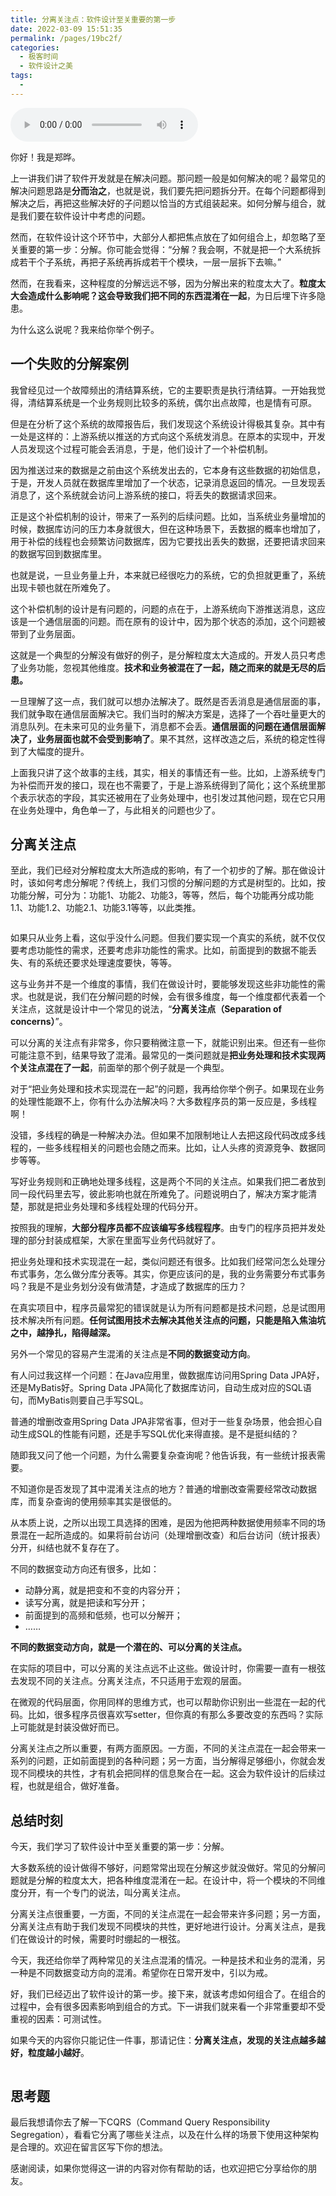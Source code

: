 ```yaml
---
title: 分离关注点：软件设计至关重要的第一步
date: 2022-03-09 15:51:35
permalink: /pages/19bc2f/
categories:
  - 极客时间
  - 软件设计之美
tags:
  - 
---
```

<audio title="02.分离关注点：软件设计至关重要的第一步" src="https://static001.geekbang.org/resource/audio/68/51/6878ef216d653e1ea142008ce707c251.mp3" controls="controls"></audio> 
<p>你好！我是郑晔。</p><p>上一讲我们讲了软件开发就是在解决问题。那问题一般是如何解决的呢？最常见的解决问题思路是<strong>分而治之</strong>，也就是说，我们要先把问题拆分开。在每个问题都得到解决之后，再把这些解决好的子问题以恰当的方式组装起来。如何分解与组合，就是我们要在软件设计中考虑的问题。</p><p>然而，在软件设计这个环节中，大部分人都把焦点放在了如何组合上，却忽略了至关重要的第一步：分解。你可能会觉得：“分解？我会啊，不就是把一个大系统拆成若干个子系统，再把子系统再拆成若干个模块，一层一层拆下去嘛。”</p><p>然而，在我看来，这种程度的分解远远不够，因为分解出来的粒度太大了。<strong>粒度太大会造成什么影响呢？<strong><strong>这会导致我们</strong></strong>把不同的东西混淆在一起</strong>，为日后埋下许多隐患。</p><p>为什么这么说呢？我来给你举个例子。</p><h2>一个失败的分解案例</h2><p>我曾经见过一个故障频出的清结算系统，它的主要职责是执行清结算。一开始我觉得，清结算系统是一个业务规则比较多的系统，偶尔出点故障，也是情有可原。</p><p>但是在分析了这个系统的故障报告后，我们发现这个系统设计得极其复杂。其中有一处是这样的：上游系统以推送的方式向这个系统发消息。在原本的实现中，开发人员发现这个过程可能会丢消息，于是，他们设计了一个补偿机制。</p><!-- [[[read_end]]] --><p>因为推送过来的数据是之前由这个系统发出去的，它本身有这些数据的初始信息，于是，开发人员就在数据库里增加了一个状态，记录消息返回的情况。一旦发现丢消息了，这个系统就会访问上游系统的接口，将丢失的数据请求回来。</p><p>正是这个补偿机制的设计，带来了一系列的后续问题。比如，当系统业务量增加的时候，数据库访问的压力本身就很大，但在这种场景下，丢数据的概率也增加了，用于补偿的线程也会频繁访问数据库，因为它要找出丢失的数据，还要把请求回来的数据写回到数据库里。</p><p>也就是说，一旦业务量上升，本来就已经很吃力的系统，它的负担就更重了，系统出现卡顿也就在所难免了。</p><p>这个补偿机制的设计是有问题的，问题的点在于，上游系统向下游推送消息，这应该是一个通信层面的问题。而在原有的设计中，因为那个状态的添加，这个问题被带到了业务层面。</p><p>这就是一个典型的分解没有做好的例子，是分解粒度太大造成的。开发人员只考虑了业务功能，忽视其他维度。<strong>技术和业务被混在了一起，随之而来的就是无尽的后患。</strong></p><p>一旦理解了这一点，我们就可以想办法解决了。既然是否丢消息是通信层面的事，我们就争取在通信层面解决它。我们当时的解决方案是，选择了一个吞吐量更大的消息队列。在未来可见的业务量下，消息都不会丢。<strong>通信层面的问题在通信层面解决了，业务层面也就不会受到影响了</strong>。果不其然，这样改造之后，系统的稳定性得到了大幅度的提升。</p><p>上面我只讲了这个故事的主线，其实，相关的事情还有一些。比如，上游系统专门为补偿而开发的接口，现在也不需要了，于是上游系统得到了简化；这个系统里那个表示状态的字段，其实还被用在了业务处理中，也引发过其他问题，现在它只用在业务处理中，角色单一了，与此相关的问题也少了。</p><h2>分离关注点</h2><p>至此，我们已经对分解粒度太大所造成的影响，有了一个初步的了解。那在做设计时，该如何考虑分解呢？传统上，我们习惯的分解问题的方式是树型的。比如，按功能分解，可分为：功能1、功能2、功能3，等等，然后，每个功能再分成功能1.1、功能1.2、功能2.1、功能3.1等等，以此类推。</p><p><img src="https://static001.geekbang.org/resource/image/d4/9b/d439cc19ef775ea53b7809737609f59b.jpg" alt=""></p><p>如果只从业务上看，这似乎没什么问题。但我们要实现一个真实的系统，就不仅仅要考虑功能性的需求，还要考虑非功能性的需求。比如，前面提到的数据不能丢失、有的系统还要求处理速度要快，等等。</p><p>这与业务并不是一个维度的事情，我们在做设计时，要能够发现这些非功能性的需求。也就是说，我们在分解问题的时候，会有很多维度，每一个维度都代表着一个关注点，这就是设计中一个常见的说法，“<strong>分离关注点（Separation of concerns）</strong>”。</p><p>可以分离的关注点有非常多，你只要稍微注意一下，就能识别出来。但还有一些你可能注意不到，结果导致了混淆。最常见的一类问题就是<strong>把业务处理和技术实现两个关注点混在了一起</strong>，前面举的那个例子就是一个典型。</p><p>对于“把业务处理和技术实现混在一起”的问题，我再给你举个例子。如果现在业务的处理性能跟不上，你有什么办法解决吗？大多数程序员的第一反应是，多线程啊！</p><p>没错，多线程的确是一种解决办法。但如果不加限制地让人去把这段代码改成多线程的，一些多线程相关的问题也会随之而来。比如，让人头疼的资源竞争、数据同步等等。</p><p>写好业务规则和正确地处理多线程，这是两个不同的关注点。如果我们把二者放到同一段代码里去写，彼此影响也就在所难免了。问题说明白了，解决方案才能清楚，那就是把业务处理和多线程处理的代码分开。</p><p>按照我的理解，<strong>大部分程序员都不应该编写多线程程序</strong>。由专门的程序员把并发处理的部分封装成框架，大家在里面写业务代码就好了。</p><p>把业务处理和技术实现混在一起，类似问题还有很多。比如我们经常问怎么处理分布式事务，怎么做分库分表等。其实，你更应该问的是，我的业务需要分布式事务吗？我是不是业务划分没有做清楚，才造成了数据库的压力？</p><p>在真实项目中，程序员最常犯的错误就是认为所有问题都是技术问题，总是试图用技术解决所有问题。<strong>任何试图用技术去解决其<strong><strong>他</strong></strong>关注点的问题，只能是陷入焦油坑之中，越挣扎，陷得越深。</strong></p><p>另外一个常见的容易产生混淆的关注点是<strong>不同的数据变动方向</strong>。</p><p>有人问过我这样一个问题：在Java应用里，做数据库访问用Spring Data JPA好，还是MyBatis好。Spring Data JPA简化了数据库访问，自动生成对应的SQL语句，而MyBatis则要自己手写SQL。</p><p>普通的增删改查用Spring Data JPA非常省事，但对于一些复杂场景，他会担心自动生成SQL的性能有问题，还是手写SQL优化来得直接。是不是挺纠结的？</p><p>随即我又问了他一个问题，为什么需要复杂查询呢？他告诉我，有一些统计报表需要。</p><p>不知道你是否发现了其中混淆关注点的地方？普通的增删改查需要经常改动数据库，而复杂查询的使用频率其实是很低的。</p><p>从本质上说，之所以出现工具选择的困难，是因为他把两种数据使用频率不同的场景混在一起所造成的。如果将前台访问（处理增删改查）和后台访问（统计报表）分开，纠结也就不复存在了。</p><p>不同的数据变动方向还有很多，比如：</p><ul>
<li>动静分离，就是把变和不变的内容分开；</li>
<li>读写分离，就是把读和写分开；</li>
<li>前面提到的高频和低频，也可以分解开；</li>
<li>……</li>
</ul><p><strong>不同的数据变动方向，就是一个潜在的、可以分离的关注点。</strong></p><p>在实际的项目中，可以分离的关注点远不止这些。做设计时，你需要一直有一根弦去发现不同的关注点。分离关注点，不只适用于宏观的层面。</p><p>在微观的代码层面，你用同样的思维方式，也可以帮助你识别出一些混在一起的代码。比如，很多程序员很喜欢写setter，但你真的有那么多要改变的东西吗？实际上可能就是封装没做好而已。</p><p>分离关注点之所以重要，有两方面原因。一方面，不同的关注点混在一起会带来一系列的问题，正如前面提到的各种问题；另一方面，当分解得足够细小，你就会发现不同模块的共性，才有机会把同样的信息聚合在一起。这会为软件设计的后续过程，也就是组合，做好准备。</p><h2>总结时刻</h2><p>今天，我们学习了软件设计中至关重要的第一步：分解。</p><p>大多数系统的设计做得不够好，问题常常出现在分解这步就没做好。常见的分解问题就是分解的粒度太大，把各种维度混淆在一起。在设计中，将一个模块的不同维度分开，有一个专门的说法，叫分离关注点。</p><p>分离关注点很重要，一方面，不同的关注点混在一起会带来许多问题；另一方面，分离关注点有助于我们发现不同模块的共性，更好地进行设计。分离关注点，是我们在做设计的时候，需要时时绷起的一根弦。</p><p>今天，我还给你举了两种常见的关注点混淆的情况。一种是技术和业务的混淆，另一种是不同数据变动方向的混淆。希望你在日常开发中，引以为戒。</p><p>好，我们已经迈出了软件设计的第一步。接下来，就该考虑如何组合了。在组合的过程中，会有很多因素影响到组合的方式。下一讲我们就来看一个非常重要却不受重视的因素：可测试性。</p><p>如果今天的内容你只能记住一件事，那请记住：<strong>分离关注点，发现的关注点越多越好，粒度越小越好</strong>。</p><p><img src="https://static001.geekbang.org/resource/image/46/c5/46fb9a7cd6daac77dde4ffb6d28b7bc5.jpg" alt=""></p><h2>思考题</h2><p>最后我想请你去了解一下CQRS（Command Query Responsibility Segregation），看看它分离了哪些关注点，以及在什么样的场景下使用这种架构是合理的。欢迎在留言区写下你的想法。</p><p>感谢阅读，如果你觉得这一讲的内容对你有帮助的话，也欢迎把它分享给你的朋友。</p>